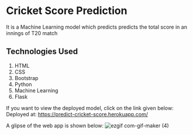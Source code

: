 # Cricket Score Prediction
It is a Machine Learning model which predicts predicts the total score in an innings of T20 match

## Technologies Used
1. HTML
2. CSS
3. Bootstrap
4. Python
5. Machine Learning
6. Flask

If you want to view the deployed model, click on the link given below:
Deployed at: https://predict-cricket-score.herokuapp.com/

A glipse of the web app is shown below:
![ezgif com-gif-maker (4)](https://user-images.githubusercontent.com/72275085/120092965-83e1b700-c134-11eb-9623-ce49eba0d992.gif)
